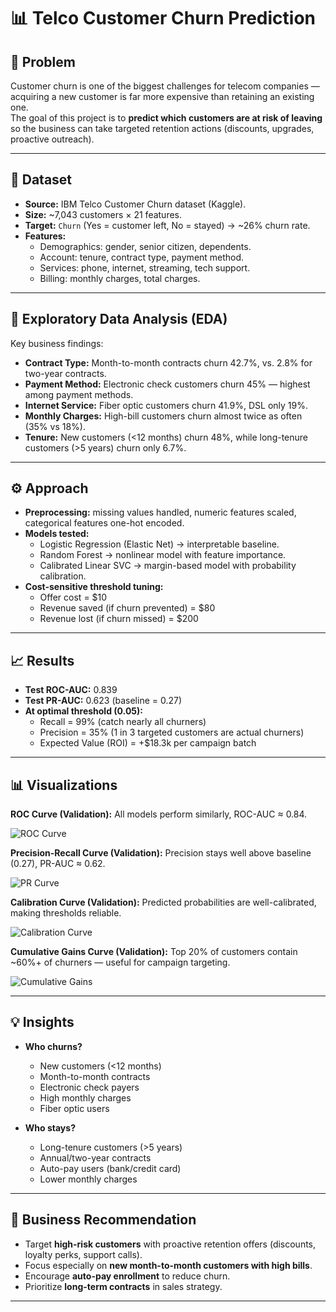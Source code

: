 # 📊 Telco Customer Churn Prediction

## 📌 Problem
Customer churn is one of the biggest challenges for telecom companies — acquiring a new customer is far more expensive than retaining an existing one.  
The goal of this project is to **predict which customers are at risk of leaving** so the business can take targeted retention actions (discounts, upgrades, proactive outreach).

---

## 📂 Dataset
- **Source:** IBM Telco Customer Churn dataset (Kaggle).  
- **Size:** ~7,043 customers × 21 features.  
- **Target:** `Churn` (Yes = customer left, No = stayed) → ~26% churn rate.  
- **Features:**  
  - Demographics: gender, senior citizen, dependents.  
  - Account: tenure, contract type, payment method.  
  - Services: phone, internet, streaming, tech support.  
  - Billing: monthly charges, total charges.  

---

## 🔎 Exploratory Data Analysis (EDA)
Key business findings:
- **Contract Type:** Month-to-month contracts churn 42.7%, vs. 2.8% for two-year contracts.  
- **Payment Method:** Electronic check customers churn 45% — highest among payment methods.  
- **Internet Service:** Fiber optic customers churn 41.9%, DSL only 19%.  
- **Monthly Charges:** High-bill customers churn almost twice as often (35% vs 18%).  
- **Tenure:** New customers (<12 months) churn 48%, while long-tenure customers (>5 years) churn only 6.7%.  

---

## ⚙️ Approach
- **Preprocessing:** missing values handled, numeric features scaled, categorical features one-hot encoded.  
- **Models tested:**  
  - Logistic Regression (Elastic Net) → interpretable baseline.  
  - Random Forest → nonlinear model with feature importance.  
  - Calibrated Linear SVC → margin-based model with probability calibration.  
- **Cost-sensitive threshold tuning:**  
  - Offer cost = $10  
  - Revenue saved (if churn prevented) = $80  
  - Revenue lost (if churn missed) = $200  

---

## 📈 Results
- **Test ROC-AUC:** 0.839  
- **Test PR-AUC:** 0.623 (baseline = 0.27)  
- **At optimal threshold (0.05):**  
  - Recall = 99% (catch nearly all churners)  
  - Precision = 35% (1 in 3 targeted customers are actual churners)  
  - Expected Value (ROI) = +$18.3k per campaign batch  

---

## 📊 Visualizations
**ROC Curve (Validation):** All models perform similarly, ROC-AUC ≈ 0.84. 

![ROC Curve](https://github.com/user-attachments/assets/809ae7c7-ef16-4cda-ad02-529c07af86b3)

**Precision-Recall Curve (Validation):** Precision stays well above baseline (0.27), PR-AUC ≈ 0.62. 

![PR Curve](https://github.com/user-attachments/assets/e0f274af-3fa2-4162-9920-60fcb687655d)

**Calibration Curve (Validation):** Predicted probabilities are well-calibrated, making thresholds reliable. 

![Calibration Curve](https://github.com/user-attachments/assets/ae2eb576-932b-4a5b-ba59-d55d35e0327a)

**Cumulative Gains Curve (Validation):** Top 20% of customers contain ~60%+ of churners — useful for campaign targeting. 

![Cumulative Gains](https://github.com/user-attachments/assets/58d5552e-0f5a-47cd-9a66-9cac63b39878)


---

## 💡 Insights
- **Who churns?**  
  - New customers (<12 months)  
  - Month-to-month contracts  
  - Electronic check payers  
  - High monthly charges  
  - Fiber optic users  

- **Who stays?**  
  - Long-tenure customers (>5 years)  
  - Annual/two-year contracts  
  - Auto-pay users (bank/credit card)  
  - Lower monthly charges  

---

## 🚀 Business Recommendation
- Target **high-risk customers** with proactive retention offers (discounts, loyalty perks, support calls).  
- Focus especially on **new month-to-month customers with high bills**.  
- Encourage **auto-pay enrollment** to reduce churn.  
- Prioritize **long-term contracts** in sales strategy.  

---



